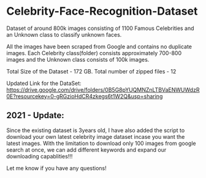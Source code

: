 # Celebrity-Face-Recognition-Dataset
Dataset of around 800k images consisting of 1100 Famous Celebrities and an Unknown class to classify unknown faces.

All the images have been scraped from Google and contains no duplicate images.
Each Celebrity class(folder) consists approximately 700-800 images and the Unknown class consists of 100k images.

Total Size of the Dataset - 172 GB.
Total number of zipped files - 12

Updated Link for the DataSet: https://drive.google.com/drive/folders/0B5G8pYUQMNZnLTBVaENWUWdzR0E?resourcekey=0-gRGzioHdCR4zkegs6t1W2Q&usp=sharing

## 2021 - Update:
Since the existing dataset is 3years old, I have also added the script to download your own latest celebrity image dataset incase you want the latest images.
With the limitation to download only 100 images from google search at once, we can add different keywords and expand our downloading capablities!!! 

Let me know if you have any questions!
